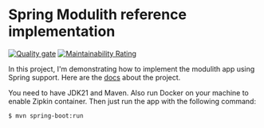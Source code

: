 # Spring Modulith reference implementation

[![Quality gate](https://sonarcloud.io/api/project_badges/quality_gate?project=attila-balogh-biro86_littlebig-core-backend)](https://sonarcloud.io/summary/new_code?id=attila-balogh-biro86_littlebig-core-backend)
[![Maintainability Rating](https://sonarcloud.io/api/project_badges/measure?project=attila-balogh-biro86_littlebig-core-backend&metric=sqale_rating)](https://sonarcloud.io/summary/new_code?id=attila-balogh-biro86_littlebig-core-backend)

In this project, I'm demonstrating how to implement the modulith app using Spring support. Here are the [docs](https://docs.spring.io/spring-modulith) about the project. 


You need to have JDK21 and Maven. Also run Docker on your machine to enable Zipkin container.
Then just run the app with the following command:
```shell
$ mvn spring-boot:run
```
